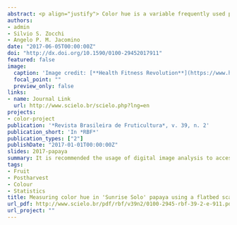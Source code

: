 ```yaml
---
abstract: <p align="justify"> Color hue is a variable frequently used postharvest to assess the physiological maturity of various fruits. In general, mean color hue is quantified by visual techniques, but this method, based on human grading, is tedious and may be erroneous. The color of fruit peel is frequently determined at four points randomly distributed on the equatorial region of a fruit, but this practice can lead to biased results because these points represent the equatorial region only and not the total area of the fruit peel. consequently, this bias is not due to equipment measurement errors, but to the bias in the sampling process of the points on the fruit epidermis. an alternative to such methods is the digital image which provides information about all regions of the fruit peel, and results in a more accurate mean hue. however, this technique requires calibration to correct the values of luminance, hue and intensity obtained through the scanner. This calibration can be performed from color patterns such that each pattern is assessed by means of a scanner and a colorimeter. Thus, an experiment was conducted using 297 color patterns based on the munssel color chart for plant tissue. The results showed that the scanner could be used as a device for color assessment where the determination coefficients were above 0.9 for all color components. Next, a second experiment was conducted in order to compare the scanner and colorimeter methodologies. For this, we used a papaya fruit, cv. Sunrise Solo, which was assessed by these two devices for a period of 19 days. The results showed that the image analysis measures have a different mean hue when compared with the mean hue obtained by the method using a colorimeter. Therefore, it is recommended that digital image analysis be used for the evaluation of the hue of fruit peel color when fruit presents non-uniform coloration.</p>
authors:
- admin
- Silvio S. Zocchi
- Angelo P. M. Jacomino
date: "2017-06-05T00:00:00Z"
doi: "http://dx.doi.org/10.1590/0100-29452017911"
featured: false
image:
  caption: 'Image credit: [**Health Fitness Revolution**](https://www.healthfitnessrevolution.com/18-reasons-we-love-papaya-and-you-should-too/)'
  focal_point: ""
  preview_only: false
links:
- name: Journal Link
  url: http://www.scielo.br/scielo.php?lng=en
projects:
- color-project
publication: '*Revista Brasileira de Fruticultura*, v. 39, n. 2'
publication_short: 'In *RBF*'
publication_types: ["2"]
publishDate: "2017-01-01T00:00:00Z"
slides: 2017-papaya
summary: It is recommended the usage of digital image analysis to access the fruit peel color when it has non-uniform coloration.
tags:
- Fruit
- Postharvest 
- Colour
- Statistics
title: Measuring color hue in 'Sunrise Solo' papaya using a flatbed scanner
url_pdf: http://www.scielo.br/pdf/rbf/v39n2/0100-2945-rbf-39-2-e-911.pdf
url_project: ""
---
```

